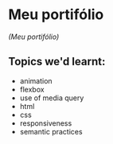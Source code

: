 # Meu portifólio
_(Meu portifólio)_

## Topics we'd learnt:

   - animation
   - flexbox
   - use of media query
   - html
   - css
   - responsiveness
   - semantic practices


